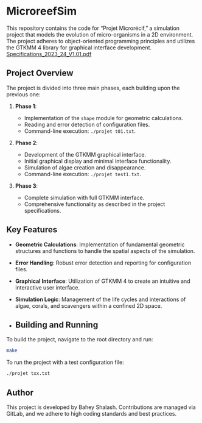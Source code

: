# MicroreefSim
This repository contains the code for “Projet Microrécif,” a simulation project that models the evolution of micro-organisms in a 2D environment. The project adheres to object-oriented programming principles and utilizes the GTKMM 4 library for graphical interface development.
[Specifications_2023_24_V1.01.pdf](https://github.com/user-attachments/files/16339018/Specifications_2023_24_V1.01.pdf)

## Project Overview

The project is divided into three main phases, each building upon the previous one:

1. **Phase 1**:
   - Implementation of the `shape` module for geometric calculations.
   - Reading and error detection of configuration files.
   - Command-line execution: `./projet t01.txt`.

2. **Phase 2**:
   - Development of the GTKMM graphical interface.
   - Initial graphical display and minimal interface functionality.
   - Simulation of algae creation and disappearance.
   - Command-line execution: `./projet test1.txt`.

3. **Phase 3**:
   - Complete simulation with full GTKMM interface.
   - Comprehensive functionality as described in the project specifications.

## Key Features

- **Geometric Calculations**: Implementation of fundamental geometric structures and functions to handle the spatial aspects of the simulation.
- **Error Handling**: Robust error detection and reporting for configuration files.
- **Graphical Interface**: Utilization of GTKMM 4 to create an intuitive and interactive user interface.
- **Simulation Logic**: Management of the life cycles and interactions of algae, corals, and scavengers within a confined 2D space.

- ## Building and Running

To build the project, navigate to the root directory and run:

```sh
make
```

To run the project with a test configuration file:


```sh
./projet txx.txt
```
## Author
This project is developed by Bahey Shalash. Contributions are managed via GitLab, and we adhere to high coding standards and best practices.

